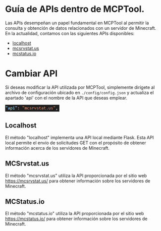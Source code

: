 
# Guía de APIs dentro de MCPTool.

Las APIs desempeñan un papel fundamental en MCPTool al permitir la consulta y obtención de datos relacionados con un servidor de Minecraft. En la actualidad, contamos con las siguientes APIs disponibles:

- [localhost](#localhost)
- [mcsrvstat.us](#mcsrvstat.us)
- [mcstatus.io](#mcstatus.io)

# Cambiar API
Si deseas modificar la API utilizada por MCPTool, simplemente dirígete al archivo de configuración ubicado en `./config/config.json` y actualiza el apartado 'api' con el nombre de la API que deseas emplear. 

![API](../images/api.png)

## Localhost
El método "localhost" implementa una API local mediante Flask. Esta API local permite el envío de solicitudes GET con el propósito de obtener información acerca de los servidores de Minecraft.

## MCSrvstat.us
El método "mcsrvstat.us" utiliza la API proporcionada por el sitio web https://mcsrvstat.us/ para obtener información sobre los servidores de Minecraft.

## MCStatus.io
El método "mcstatus.io" utiliza la API proporcionada por el sitio web https://mcstatus.io/ para obtener información sobre los servidores de Minecraft.
